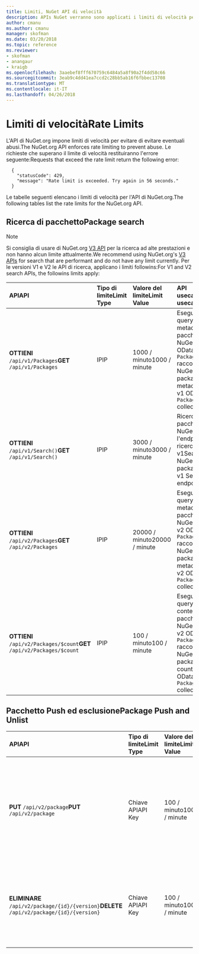 ```yaml
---
title: Limiti, NuGet API di velocità
description: APIs NuGet verranno sono applicati i limiti di velocità per evitare abusi.
author: cmanu
ms.author: cmanu
manager: skofman
ms.date: 03/20/2018
ms.topic: reference
ms.reviewer:
- skofman
- anangaur
- kraigb
ms.openlocfilehash: 3aaebef8fff670759c6484a5a8f90a2f4dd58c66
ms.sourcegitcommit: 3eab9c4dd41ea7ccd2c28bb5ab16f6fbbec13708
ms.translationtype: MT
ms.contentlocale: it-IT
ms.lasthandoff: 04/26/2018
---
```

# <a name="rate-limits"></a><span data-ttu-id="484d7-103">Limiti di velocità</span><span class="sxs-lookup"><span data-stu-id="484d7-103">Rate Limits</span></span>

<span data-ttu-id="484d7-104">L'API di NuGet.org impone limiti di velocità per evitare di evitare eventuali abusi.</span><span class="sxs-lookup"><span data-stu-id="484d7-104">The NuGet.org API enforces rate limiting to prevent abuse.</span></span> <span data-ttu-id="484d7-105">Le richieste che superano il limite di velocità restituiranno l'errore seguente:</span><span class="sxs-lookup"><span data-stu-id="484d7-105">Requests that exceed the rate limit return the following error:</span></span> 

  ~~~
    {
      "statusCode": 429,
      "message": "Rate limit is exceeded. Try again in 56 seconds."
    }
  ~~~

<span data-ttu-id="484d7-106">Le tabelle seguenti elencano i limiti di velocità per l'API di NuGet.org.</span><span class="sxs-lookup"><span data-stu-id="484d7-106">The following tables list the rate limits for the NuGet.org API.</span></span>

## <a name="package-search"></a><span data-ttu-id="484d7-107">Ricerca di pacchetto</span><span class="sxs-lookup"><span data-stu-id="484d7-107">Package search</span></span>

> [!Note]
> <span data-ttu-id="484d7-108">Si consiglia di usare di NuGet.org [V3 API](https://docs.microsoft.com/nuget/api/search-query-service-resource) per la ricerca ad alte prestazioni e non hanno alcun limite attualmente.</span><span class="sxs-lookup"><span data-stu-id="484d7-108">We recommend using NuGet.org's [V3 APIs](https://docs.microsoft.com/nuget/api/search-query-service-resource) for search that are performant and do not have any limit currently.</span></span> <span data-ttu-id="484d7-109">Per le versioni V1 e V2 le API di ricerca, applicano i limiti followins:</span><span class="sxs-lookup"><span data-stu-id="484d7-109">For V1 and V2 search APIs, the followins limits apply:</span></span>


| <span data-ttu-id="484d7-110">API</span><span class="sxs-lookup"><span data-stu-id="484d7-110">API</span></span> | <span data-ttu-id="484d7-111">Tipo di limite</span><span class="sxs-lookup"><span data-stu-id="484d7-111">Limit Type</span></span> | <span data-ttu-id="484d7-112">Valore del limite</span><span class="sxs-lookup"><span data-stu-id="484d7-112">Limit Value</span></span> | <span data-ttu-id="484d7-113">API usecase</span><span class="sxs-lookup"><span data-stu-id="484d7-113">API usecase</span></span> |
|:---|:---|:---|:---|
<span data-ttu-id="484d7-114">**OTTIENI** `/api/v1/Packages`</span><span class="sxs-lookup"><span data-stu-id="484d7-114">**GET** `/api/v1/Packages`</span></span> | <span data-ttu-id="484d7-115">IP</span><span class="sxs-lookup"><span data-stu-id="484d7-115">IP</span></span> | <span data-ttu-id="484d7-116">1000 / minuto</span><span class="sxs-lookup"><span data-stu-id="484d7-116">1000 / minute</span></span> | <span data-ttu-id="484d7-117">Eseguire una query dei metadati del pacchetto NuGet tramite OData v1 `Packages` raccolta</span><span class="sxs-lookup"><span data-stu-id="484d7-117">Query NuGet package metadata via v1 OData `Packages` collection</span></span> |
<span data-ttu-id="484d7-118">**OTTIENI** `/api/v1/Search()`</span><span class="sxs-lookup"><span data-stu-id="484d7-118">**GET** `/api/v1/Search()`</span></span> | <span data-ttu-id="484d7-119">IP</span><span class="sxs-lookup"><span data-stu-id="484d7-119">IP</span></span> | <span data-ttu-id="484d7-120">3000 / minuto</span><span class="sxs-lookup"><span data-stu-id="484d7-120">3000 / minute</span></span> | <span data-ttu-id="484d7-121">Ricerca per i pacchetti NuGet tramite l'endpoint di ricerca v1</span><span class="sxs-lookup"><span data-stu-id="484d7-121">Search for NuGet packages via v1 Search endpoint</span></span> | 
<span data-ttu-id="484d7-122">**OTTIENI** `/api/v2/Packages`</span><span class="sxs-lookup"><span data-stu-id="484d7-122">**GET** `/api/v2/Packages`</span></span> | <span data-ttu-id="484d7-123">IP</span><span class="sxs-lookup"><span data-stu-id="484d7-123">IP</span></span> | <span data-ttu-id="484d7-124">20000 / minuto</span><span class="sxs-lookup"><span data-stu-id="484d7-124">20000 / minute</span></span> | <span data-ttu-id="484d7-125">Eseguire una query dei metadati del pacchetto NuGet tramite v2 OData `Packages` raccolta</span><span class="sxs-lookup"><span data-stu-id="484d7-125">Query NuGet package metadata via v2 OData `Packages` collection</span></span> | 
<span data-ttu-id="484d7-126">**OTTIENI** `/api/v2/Packages/$count`</span><span class="sxs-lookup"><span data-stu-id="484d7-126">**GET** `/api/v2/Packages/$count`</span></span> | <span data-ttu-id="484d7-127">IP</span><span class="sxs-lookup"><span data-stu-id="484d7-127">IP</span></span> | <span data-ttu-id="484d7-128">100 / minuto</span><span class="sxs-lookup"><span data-stu-id="484d7-128">100 / minute</span></span> | <span data-ttu-id="484d7-129">Eseguire una query conteggio pacchetto NuGet tramite v2 OData `Packages` raccolta</span><span class="sxs-lookup"><span data-stu-id="484d7-129">Query NuGet package count via v2 OData `Packages` collection</span></span> | 

## <a name="package-push-and-unlist"></a><span data-ttu-id="484d7-130">Pacchetto Push ed esclusione</span><span class="sxs-lookup"><span data-stu-id="484d7-130">Package Push and Unlist</span></span>

| <span data-ttu-id="484d7-131">API</span><span class="sxs-lookup"><span data-stu-id="484d7-131">API</span></span> | <span data-ttu-id="484d7-132">Tipo di limite</span><span class="sxs-lookup"><span data-stu-id="484d7-132">Limit Type</span></span> | <span data-ttu-id="484d7-133">Valore del limite</span><span class="sxs-lookup"><span data-stu-id="484d7-133">Limit Value</span></span> | <span data-ttu-id="484d7-134">APU usecase</span><span class="sxs-lookup"><span data-stu-id="484d7-134">APU usecase</span></span> | 
|:---|:---|:---|:--- |
<span data-ttu-id="484d7-135">**PUT** `/api/v2/package`</span><span class="sxs-lookup"><span data-stu-id="484d7-135">**PUT** `/api/v2/package`</span></span> | <span data-ttu-id="484d7-136">Chiave API</span><span class="sxs-lookup"><span data-stu-id="484d7-136">API Key</span></span> | <span data-ttu-id="484d7-137">100 / minuto</span><span class="sxs-lookup"><span data-stu-id="484d7-137">100 / minute</span></span> | <span data-ttu-id="484d7-138">Caricare un nuovo pacchetto NuGet (versione) tramite l'endpoint di push v2</span><span class="sxs-lookup"><span data-stu-id="484d7-138">Upload a new NuGet package (version) via v2 push endpoint</span></span> 
<span data-ttu-id="484d7-139">**ELIMINARE** `/api/v2/package/{id}/{version}`</span><span class="sxs-lookup"><span data-stu-id="484d7-139">**DELETE** `/api/v2/package/{id}/{version}`</span></span> | <span data-ttu-id="484d7-140">Chiave API</span><span class="sxs-lookup"><span data-stu-id="484d7-140">API Key</span></span> | <span data-ttu-id="484d7-141">100 / minuto</span><span class="sxs-lookup"><span data-stu-id="484d7-141">100 / minute</span></span> | <span data-ttu-id="484d7-142">Esclusione di un pacchetto NuGet (versione) tramite l'endpoint v2</span><span class="sxs-lookup"><span data-stu-id="484d7-142">Unlist a NuGet package (version) via v2 endpoint</span></span> 
